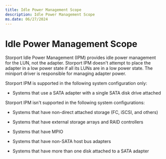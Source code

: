 ```yaml
---
title: Idle Power Management Scope
description: Idle Power Management Scope
ms.date: 06/27/2024
---
```


# Idle Power Management Scope

Storport Idle Power Management (IPM) provides idle power management for the LUN, not the adapter. Storport IPM doesn't attempt to place the adapter in a low power state if all its LUNs are in a low power state. The miniport driver is responsible for managing adapter power.

Storport IPM is supported in the following system configuration only:

- Systems that use a SATA adapter with a single SATA disk drive attached

Storport IPM isn't supported in the following system configurations:

- Systems that have non-direct attached storage (FC, iSCSI, and others)

- Systems that have external storage arrays and RAID controllers

- Systems that have MPIO

- Systems that have non-SATA host bus adapters

- Systems that have more than one disk attached to a SATA adapter
